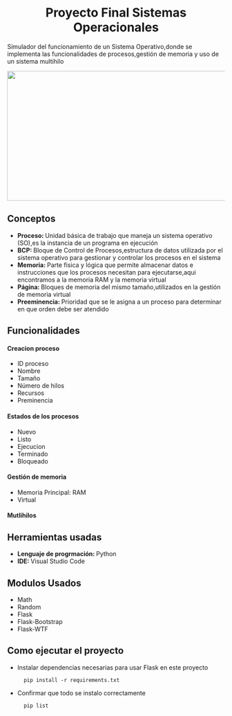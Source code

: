 <h1 align="center"> Proyecto Final Sistemas Operacionales </h1>
  
<p>Simulador del funcionamiento de un Sistema Operativo,donde se implementa las funcionalidades de procesos,gestión de memoria y uso de un sistema multihilo</p>

<p align="center">
  <img src ="https://cursos.clavijero.edu.mx/cursos/182_so/modulo2/imagenes/imagen3.jpg" width="800" height="300"></img>
</p>

<h2>Conceptos</h2>
<ul>
  <li><b>Proceso: </b>Unidad básica de trabajo que maneja un sistema operativo (SO),es la instancia de un programa en ejecución</li>
  <li><b>BCP: </b>Bloque de Control de Procesos,estructura de datos utilizada por el sistema operativo para gestionar y controlar los procesos en el sistema</li>
  <li><b>Memoria: </b>Parte fisica y lógica que permite almacenar datos e instrucciones que los procesos necesitan para ejecutarse,aqui encontramos a la memoria RAM y la memoria virtual</li>
  <li><b>Página: </b>Bloques de memoria del mismo tamaño,utilizados en la gestión de memoria virtual</li>
  <li><b>Preeminencia: </b>Prioridad que se le asigna a un proceso para determinar en que orden debe ser atendido</li>
</ul>

<h2>Funcionalidades</h2>
<h4>Creacion proceso</h4>
<ul>
  <li>ID proceso</li>
  <li>Nombre</li>
  <li>Tamaño</li>
  <li>Número de hilos</li>
  <li>Recursos</li>
  <li>Preminencia</li>
</ul>

<h4>Estados de los procesos</h4>
<ul>
  <li>Nuevo</li>
  <li>Listo</li>
  <li>Ejecucion</li>
  <li>Terminado</li>
  <li>Bloqueado</li>
</ul>

<h4>Gestión de memoria</h4>
<ul>
  <li>Memoria Principal: RAM</li>
  <li>Virtual</li>
</ul>

<h4>Mutlihilos</h4>
  
<h2>Herramientas usadas</h2>
<ul>
  <li><b>Lenguaje de progrmación: </b>Python</li>
  <li><b>IDE: </b>Visual Studio Code</li>
 <!-- <li>Listo</li>
  <li>Ejecucion</li>
  <li>Terminado</li>
  <li>Bloqueado</li>-->
</ul>

<h2>Modulos Usados</h2>
<ul>
  <li>Math</li>
  <li>Random</li>
  <li>Flask</li>
  <li>Flask-Bootstrap</li>
  <li>Flask-WTF</li>

</ul>

<h2>Como ejecutar el proyecto</h2>

- Instalar dependencias necesarias para usar Flask en este proyecto
  
  ```
    pip install -r requirements.txt
  ```
- Confirmar que todo se instalo correctamente

  ```
    pip list
  ```
